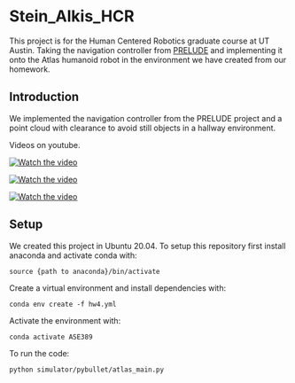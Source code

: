 # Stein_Alkis_HCR
This project is for the Human Centered Robotics graduate course at UT Austin. Taking the navigation controller from [PRELUDE](https://ut-austin-rpl.github.io/PRELUDE) and implementing it onto the Atlas humanoid robot in the environment we have created from our homework.

## Introduction
We implemented the navigation controller from the PRELUDE project and a point cloud with clearance to avoid still objects in a hallway environment. 

Videos on youtube.

[![Watch the video](https://img.youtube.com/vi/XBvdOm2OkDU/maxresdefault.jpg)](https://youtu.be/XBvdOm2OkDU)

[![Watch the video](https://img.youtube.com/vi/p9jWWEGk2os/maxresdefault.jpg)](https://youtu.be/p9jWWEGk2os)

[![Watch the video](https://img.youtube.com/vi/AGazXPAaVGA/maxresdefault.jpg)](https://youtu.be/AGazXPAaVGA)


## Setup
We created this project in Ubuntu 20.04. To setup this repository first install anaconda and activate conda with:
```
source {path to anaconda}/bin/activate
```
Create a virtual environment and install dependencies with:
```
conda env create -f hw4.yml
```
Activate the environment with:
```
conda activate ASE389
```
To run the code:
```
python simulator/pybullet/atlas_main.py
```
